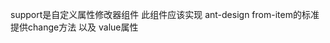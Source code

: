 <!--
 * @author: Mater
 * @Email: bxh8640@gmail.com
 * @Date: 2020-11-17 16:36:33
 * @LastEditTime: 2020-12-21 15:52:28
 * @Description: 
-->
support是自定义属性修改器组件
此组件应该实现 ant-design from-item的标准
提供change方法 以及 value属性
